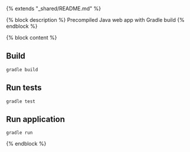 {% extends "_shared/README.md" %}

{% block description %}
Precompiled Java web app with Gradle build
{% endblock %}

{% block content %}
## Build

```
gradle build
```

## Run tests

```
gradle test
```

## Run application

```
gradle run
```
{% endblock %}

